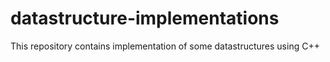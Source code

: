 # datastructure-implementations
This repository contains implementation of some datastructures using C++
